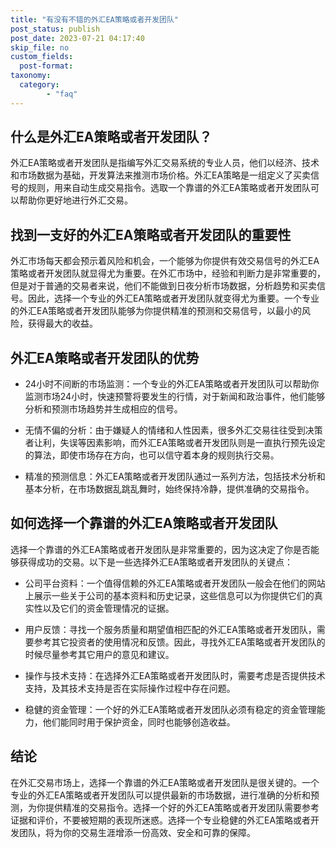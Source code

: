 ```yaml
---
title: "有没有不错的外汇EA策略或者开发团队"
post_status: publish
post_date: 2023-07-21 04:17:40
skip_file: no
custom_fields: 
  post-format: 
taxonomy:
  category:
        - "faq"
---
```


## 什么是外汇EA策略或者开发团队？

外汇EA策略或者开发团队是指编写外汇交易系统的专业人员，他们以经济、技术和市场数据为基础，开发算法来推测市场价格。外汇EA策略是一组定义了买卖信号的规则，用来自动生成交易指令。选取一个靠谱的外汇EA策略或者开发团队可以帮助你更好地进行外汇交易。

## 找到一支好的外汇EA策略或者开发团队的重要性

外汇市场每天都会预示着风险和机会，一个能够为你提供有效交易信号的外汇EA策略或者开发团队就显得尤为重要。在外汇市场中，经验和判断力是非常重要的，但是对于普通的交易者来说，他们不能做到日夜分析市场数据，分析趋势和买卖信号。因此，选择一个专业的外汇EA策略或者开发团队就变得尤为重要。一个专业的外汇EA策略或者开发团队能够为你提供精准的预测和交易信号，以最小的风险，获得最大的收益。

## 外汇EA策略或者开发团队的优势

- 24小时不间断的市场监测：一个专业的外汇EA策略或者开发团队可以帮助你监测市场24小时，快速预警将要发生的行情，对于新闻和政治事件，他们能够分析和预测市场趋势并生成相应的信号。

- 无情不偏的分析：由于嫌疑人的情绪和人性因素，很多外汇交易往往受到决策者让利，失误等因素影响，而外汇EA策略或者开发团队则是一直执行预先设定的算法，即使市场存在方向，也可以信守着本身的规则执行交易。

- 精准的预测信息：外汇EA策略或者开发团队通过一系列方法，包括技术分析和基本分析，在市场数据乱跳乱舞时，始终保持冷静，提供准确的交易指令。

## 如何选择一个靠谱的外汇EA策略或者开发团队

选择一个靠谱的外汇EA策略或者开发团队是非常重要的，因为这决定了你是否能够获得成功的交易。以下是一些选择外汇EA策略或者开发团队的关键点：

- 公司平台资料：一个值得信赖的外汇EA策略或者开发团队一般会在他们的网站上展示一些关于公司的基本资料和历史记录，这些信息可以为你提供它们的真实性以及它们的资金管理情况的证据。

- 用户反馈：寻找一个服务质量和期望值相匹配的外汇EA策略或者开发团队，需要参考其它投资者的使用情况和反馈。因此，寻找外汇EA策略或者开发团队的时候尽量参考其它用户的意见和建议。

- 操作与技术支持：在选择外汇EA策略或者开发团队时，需要考虑是否提供技术支持，及其技术支持是否在实际操作过程中存在问题。

- 稳健的资金管理：一个好的外汇EA策略或者开发团队必须有稳定的资金管理能力，他们能同时用于保护资金，同时也能够创造收益。

## 结论

在外汇交易市场上，选择一个靠谱的外汇EA策略或者开发团队是很关键的。一个专业的外汇EA策略或者开发团队可以提供最新的市场数据，进行准确的分析和预测，为你提供精准的交易指令。选择一个好的外汇EA策略或者开发团队需要参考证据和评价，不要被短期的表现所迷惑。选择一个专业稳健的外汇EA策略或者开发团队，将为你的交易生涯增添一份高效、安全和可靠的保障。
